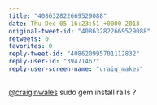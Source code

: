 ```yaml
---
title: "408632822669529088"
date: Thu Dec 05 16:23:51 +0000 2013
original-tweet-id: "408632822669529088"
retweets: 0
favorites: 0
reply-tweet-id: "408620995701112832"
reply-user-id: "39471467"
reply-user-screen-name: "craig_makes"
---
```

<a href="https://twitter.com/craiginwales">@craiginwales</a> sudo gem install rails ?

